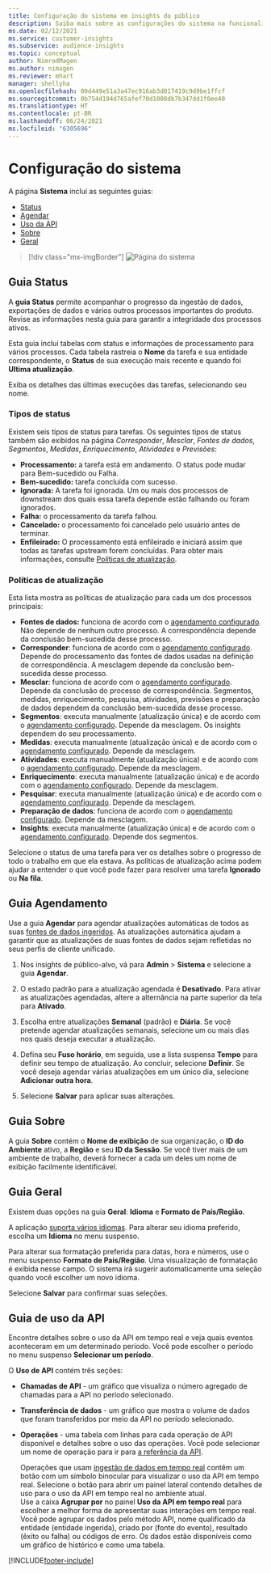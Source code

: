 ```yaml
---
title: Configuração do sistema em insights do público
description: Saiba mais sobre as configurações do sistema na funcionalidade de insights de público-alvo do Dynamics 365 Customer Insights.
ms.date: 02/12/2021
ms.service: customer-insights
ms.subservice: audience-insights
ms.topic: conceptual
author: NimrodMagen
ms.author: nimagen
ms.reviewer: mhart
manager: shellyha
ms.openlocfilehash: 09d449e51a3a47ec916ab3d017419c9d9be1ffcf
ms.sourcegitcommit: 0b754d194d765afef70d1008db7b347dd1f0ee40
ms.translationtype: HT
ms.contentlocale: pt-BR
ms.lasthandoff: 06/24/2021
ms.locfileid: "6305696"
---
```

# <a name="system-configuration"></a>Configuração do sistema

A página **Sistema** inclui as seguintes guias:
- [Status](#status-tab)
- [Agendar](#schedule-tab)
- [Uso da API](#api-usage-tab)
- [Sobre](#about-tab)
- [Geral](#general-tab)

> [!div class="mx-imgBorder"]
> ![Página do sistema](media/system-tabs.png "Página do sistema")

## <a name="status-tab"></a>Guia Status

A **guia Status** permite acompanhar o progresso da ingestão de dados, exportações de dados e vários outros processos importantes do produto. Revise as informações nesta guia para garantir a integridade dos processos ativos.

Esta guia inclui tabelas com status e informações de processamento para vários processos. Cada tabela rastreia o **Nome** da tarefa e sua entidade correspondente, o **Status** de sua execução mais recente e quando foi **Ultima atualização**.

Exiba os detalhes das últimas execuções das tarefas, selecionando seu nome.

### <a name="status-types"></a>Tipos de status

Existem seis tipos de status para tarefas. Os seguintes tipos de status também são exibidos na página *Corresponder*, *Mesclar*, *Fontes de dados*, *Segmentos*, *Medidas*, *Enriquecimento*, *Atividades* e *Previsões*:

- **Processamento:** a tarefa está em andamento. O status pode mudar para Bem-sucedido ou Falha.
- **Bem-sucedido:** tarefa concluída com sucesso.
- **Ignorada:** A tarefa foi ignorada. Um ou mais dos processos de downstream dos quais essa tarefa depende estão falhando ou foram ignorados.
- **Falha:** o processamento da tarefa falhou.
- **Cancelado:** o processamento foi cancelado pelo usuário antes de terminar.
- **Enfileirado:** O processamento está enfileirado e iniciará assim que todas as tarefas upstream forem concluídas. Para obter mais informações, consulte [Políticas de atualização](#refresh-policies).

### <a name="refresh-policies"></a>Políticas de atualização

Esta lista mostra as políticas de atualização para cada um dos processos principais:

- **Fontes de dados:** funciona de acordo com o [agendamento configurado](#schedule-tab). Não depende de nenhum outro processo. A correspondência depende da conclusão bem-sucedida desse processo.
- **Corresponder**: funciona de acordo com o [agendamento configurado](#schedule-tab). Depende do processamento das fontes de dados usadas na definição de correspondência. A mesclagem depende da conclusão bem-sucedida desse processo.
- **Mesclar**: funciona de acordo com o [agendamento configurado](#schedule-tab). Depende da conclusão do processo de correspondência. Segmentos, medidas, enriquecimento, pesquisa, atividades, previsões e preparação de dados dependem da conclusão bem-sucedida desse processo.
- **Segmentos**: executa manualmente (atualização única) e de acordo com o [agendamento configurado](#schedule-tab). Depende da mesclagem. Os insights dependem do seu processamento.
- **Medidas**: executa manualmente (atualização única) e de acordo com o [agendamento configurado](#schedule-tab). Depende da mesclagem.
- **Atividades**: executa manualmente (atualização única) e de acordo com o [agendamento configurado](#schedule-tab). Depende da mesclagem.
- **Enriquecimento**: executa manualmente (atualização única) e de acordo com o [agendamento configurado](#schedule-tab). Depende da mesclagem.
- **Pesquisar**: executa manualmente (atualização única) e de acordo com o [agendamento configurado](#schedule-tab). Depende da mesclagem.
- **Preparação de dados**: funciona de acordo com o [agendamento configurado](#schedule-tab). Depende da mesclagem.
- **Insights**: executa manualmente (atualização única) e de acordo com o [agendamento configurado](#schedule-tab). Depende dos segmentos.

Selecione o status de uma tarefa para ver os detalhes sobre o progresso de todo o trabalho em que ela estava. As políticas de atualização acima podem ajudar a entender o que você pode fazer para resolver uma tarefa **Ignorado** ou **Na fila**.

## <a name="schedule-tab"></a>Guia Agendamento

Use a guia **Agendar** para agendar atualizações automáticas de todos as suas [fontes de dados ingeridos](data-sources.md). As atualizações automática ajudam a garantir que as atualizações de suas fontes de dados sejam refletidas no seus perfis de cliente unificado.

1. Nos insights de público-alvo, vá para **Admin** > **Sistema** e selecione a guia **Agendar**.

2. O estado padrão para a atualização agendada é **Desativado**. Para ativar as atualizações agendadas, altere a alternância na parte superior da tela para **Ativado**.

3. Escolha entre atualizações **Semanal** (padrão) e **Diária**. Se você pretende agendar atualizações semanais, selecione um ou mais dias nos quais deseja executar a atualização.

4. Defina seu **Fuso horário**, em seguida, use a lista suspensa **Tempo** para definir seu tempo de atualização. Ao concluir, selecione **Definir**. Se você deseja agendar várias atualizações em um único dia, selecione **Adicionar outra hora**.

5. Selecione **Salvar** para aplicar suas alterações.

## <a name="about-tab"></a>Guia Sobre

A guia **Sobre** contém o **Nome de exibição** de sua organização, o **ID do Ambiente** ativo, a **Região** e seu **ID da Sessão**. Se você tiver mais de um ambiente de trabalho, deverá fornecer a cada um deles um nome de exibição facilmente identificável.

## <a name="general-tab"></a>Guia Geral

Existem duas opções na guia **Geral**: **Idioma** e **Formato de País/Região**.

A aplicação [suporta vários idiomas](supported-languages.md). Para alterar seu idioma preferido, escolha um **Idioma** no menu suspenso.

Para alterar sua formatação preferida para datas, hora e números, use o menu suspenso **Formato de País/Região**. Uma visualização de formatação é exibida nesse campo. O sistema irá sugerir automaticamente uma seleção quando você escolher um novo idioma.

Selecione **Salvar** para confirmar suas seleções.

## <a name="api-usage-tab"></a>Guia de uso da API

Encontre detalhes sobre o uso da API em tempo real e veja quais eventos aconteceram em um determinado período. Você pode escolher o período no menu suspenso **Selecionar um período**. 

O **Uso de API** contém três seções: 
- **Chamadas de API** - um gráfico que visualiza o número agregado de chamadas para a API no período selecionado.

- **Transferência de dados** - um gráfico que mostra o volume de dados que foram transferidos por meio da API no período selecionado.

-  **Operações** - uma tabela com linhas para cada operação de API disponível e detalhes sobre o uso das operações. Você pode selecionar um nome de operação para ir para [a referência da API](https://developer.ci.ai.dynamics.com/api-details#api=CustomerInsights&operation=Get-all-instances).

   Operações que usam [ingestão de dados em tempo real](real-time-data-ingestion.md) contêm um botão com um símbolo binocular para visualizar o uso da API em tempo real. Selecione o botão para abrir um painel lateral contendo detalhes de uso para o uso da API em tempo real no ambiente atual.   
   Use a caixa **Agrupar por** no painel **Uso da API em tempo real** para escolher a melhor forma de apresentar suas interações em tempo real. Você pode agrupar os dados pelo método API, nome qualificado da entidade (entidade ingerida), criado por (fonte do evento), resultado (êxito ou falha) ou códigos de erro. Os dados estão disponíveis como um gráfico de histórico e como uma tabela.


[!INCLUDE[footer-include](../includes/footer-banner.md)]